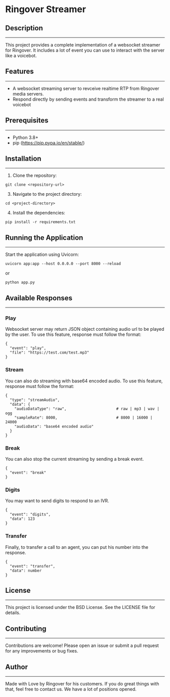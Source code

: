 # Ringover Streamer

## Description
--------------
This project provides a complete implementation of a websocket streamer for Ringover.
It includes a lot of event you can use to interact with the server like a voicebot.

## Features
-----------
- A websocket streaming server to revceive realtime RTP from Ringover media servers.
- Respond directly by sending events and transform the streamer to a real voicebot

## Prerequisites
----------------
- Python 3.8+
- pip (https://pip.pypa.io/en/stable/)

## Installation
---------------
1. Clone the repository:
```
git clone <repository-url>
```

3. Navigate to the project directory:
```
cd <project-directory>
```

4. Install the dependencies:
```
pip install -r requirements.txt
```

## Running the Application
--------------------------
Start the application using Uvicorn:

```
uvicorn app:app --host 0.0.0.0 --port 8000 --reload
```
or
```
python app.py
```

## Available Responses
----------------------

### Play
Websocket server may return JSON object containing audio url to be played by the user. To use this feature, response must follow the format:
```
{
  "event": "play",
  "file": "https://test.com/test.mp3"
}
```

### Stream
You can also do streaming with base64 encoded audio. To use this feature, response must follow the format:
```
{
  "type": "streamAudio",
  "data": {
    "audioDataType": "raw",                      # raw | mp3 | wav | ogg
    "sampleRate": 8000,                          # 8000 | 16000 | 24000
    "audioData": "base64 encoded audio"
  }
}
```

### Break
You can also stop the current streaming by sending a break event.
```
{
  "event": "break"
}
```

### Digits
You may want to send digits to respond to an IVR.
```
{
  "event": "digits",
  "data": 123
}
```

### Transfer
Finally, to transfer a call to an agent, you can put his number into the response.
```
{
  "event": "transfer",
  "data": number
}
```

## License
----------
This project is licensed under the BSD License. See the LICENSE file for details.

## Contributing
------------
Contributions are welcome! Please open an issue or submit a pull request for any improvements or bug fixes.

## Author
---------
Made with Love by Ringover for his customers.
If you do great things with that, feel free to contact us. We have a lot of positions opened.

